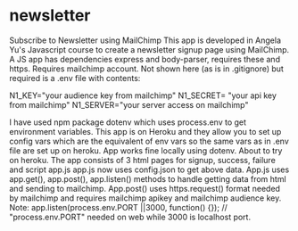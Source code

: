 # newsletter

Subscribe to Newsletter using MailChimp
This app is developed in Angela Yu's Javascript course to create a newsletter signup page using MailChimp.
A JS app has dependencies express and body-parser, requires these and https. Requires mailchimp account.
Not shown here (as is in .gitignore) but required is a .env file with contents:

N1_KEY="your audience key from mailchimp"
N1_SECRET= "your api key from mailchimp"
N1_SERVER="your server access on mailchimp"

I have used npm package dotenv which uses process.env to get environment variables.
This app is on Heroku and they allow you to set up config vars which are the equivalent of env vars so the same vars as in .env file are set up on heroku. App works fine locally using dotenv. About to try on heroku.
The app consists of 3 html pages for signup, success, failure and script app.js
app.js now uses config.json to get above data.
App.js uses app.get(), app.post(), app.listen() methods to handle getting data from html and sending to mailchimp.
App.post() uses https.request() format needed by mailchimp and requires mailchimp apikey and mailchimp audience key.
Note: app.listen(process.env.PORT ||3000, function() {}); // "process.env.PORT" needed on web while 3000 is localhost port.
